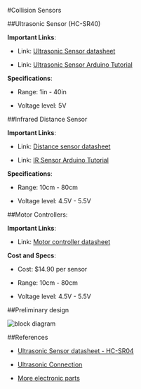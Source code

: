 #Collision Sensors

##Ultrasonic Sensor (HC-SR40)

**Important Links**:

- Link: [Ultrasonic Sensor datasheet](https://cdn.sparkfun.com/datasheets/Sensors/Proximity/HCSR04.pdf "HC-SR04 Connection")

- Link: [Ultrasonic Sensor Arduino Tutorial](http://howtomechatronics.com/tutorials/arduino/ultrasonic-sensor-hc-sr04/ "HC-SR04 Connection")

**Specifications**:

- Range: 1in - 40in

- Voltage level: 5V


##Infrared Distance Sensor

**Important Links**:

- Link: [Distance sensor datasheet](http://support.robotis.com/en/product/auxdevice/sensor/dms_manual.htm "DMS-80 datasheet")

- Link: [IR Sensor Arduino Tutorial](http://www.instructables.com/id/How-to-Use-the-Sharp-IR-Sensor-GP2Y0A41SK0F-Arduin/ "IR Arduino Tutorial")

**Specifications**:

- Range: 10cm - 80cm

- Voltage level: 4.5V - 5.5V

##Motor Controllers:

**Important Links**:

- Link: [Motor controller datasheet](http://support.robotis.com/en/product/auxdevice/sensor/dms_manual.htm "DMS-80 datasheet")

**Cost and Specs**:

- Cost: $14.90 per sensor

- Range: 10cm - 80cm

- Voltage level: 4.5V - 5.5V


##Preliminary design




![block diagram](fsm.JPG)

##References
- [Ultrasonic Sensor datasheet - HC-SR04](https://cdn.sparkfun.com/datasheets/Sensors/Proximity/HCSR04.pdf "HC-SR04 Connection")

- [Ultrasonic Connection](https://www.modmypi.com/blog/hc-sr04-ultrasonic-range-sensor-on-the-raspberry-pi "HC-SR04 Connection")

- [More electronic parts](http://support.robotis.com/en/ "Additional parts")